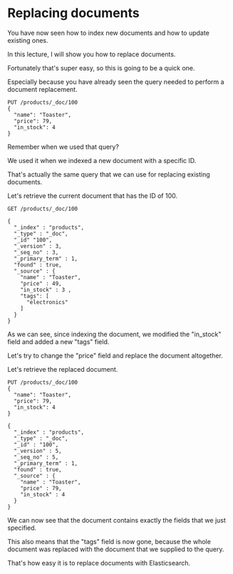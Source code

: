 # Replacing documents

You have now seen how to index new documents and how to update existing ones.

In this lecture, I will show you how to replace documents.

Fortunately that's super easy, so this is going to be a quick one.

Especially because you have already seen the query needed to perform a document replacement.

```
PUT /products/_doc/100
{
  "name": "Toaster",
  "price": 79,
  "in_stock": 4
}
```

Remember when we used that query?

We used it when we indexed a new document with a specific ID.

That's actually the same query that we can use for replacing existing documents.

Let's retrieve the current document that has the ID of 100.

```
GET /products/_doc/100
```
```
{
  "_index" : "products", 
  "_type" : "_doc", 
  "_id" "100", 
  "_version" : 3, 
  "_seq_no" : 3, 
  "_primary_term" : 1, 
  "found" : true, 
  "_source" : { 
    "name" : "Toaster", 
    "price" : 49, 
    "in_stock" : 3 ,
    "tags": [
      "electronics"
    ]
  }
} 
```
As we can see, since indexing the document, we modified the "in_stock" field and added a new "tags" field.

Let's try to change the "price" field and replace the document altogether.

Let's retrieve the replaced document.

```
PUT /products/_doc/100
{
  "name": "Toaster",
  "price": 79,
  "in_stock": 4
}
```
```
{
  "_index" : "products",
  "_type" : "_doc",
  "_id" : "100",
  "_version" : 5,
  "_seq_no" : 5,
  "_primary_term" : 1,
  "found" : true,
  "_source" : {
    "name" : "Toaster",
    "price" : 79,
    "in_stock" : 4
  }
}
```
We can now see that the document contains exactly the fields that we just specified.

This also means that the "tags" field is now gone, because the whole document was replaced with the document that we supplied to the query.

That's how easy it is to replace documents with Elasticsearch.


